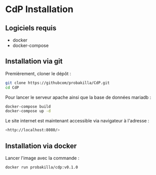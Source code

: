# CdP Installation

## Logiciels requis

- docker
- docker-compose

## Installation via git

Premièrement, cloner le dépôt :

```bash
git clone https://githubcom/probakilla/CdP.git
cd CdP
```

Pour lancer le serveur apache ainsi que la base de données mariadb :

```bash
docker-compose build
docker-compose up -d
```

Le site internet est maintenant accessible via navigateur à l'adresse :

```bash
<http://localhost:8080/>
```

## Installation via docker

Lancer l'image avec la commande :

```bash
docker run probakilla/cdp:v0.1.0
```
